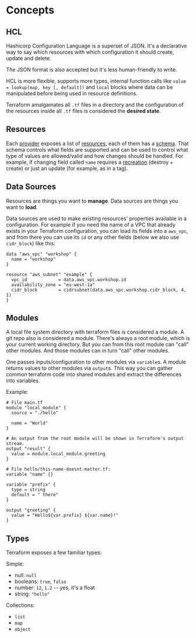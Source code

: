 # Concepts

## HCL

Hashicorp Configuration Language is a superset of JSON. It's a
declarative way to say which resources with which configuration it
should create, update and delete.

The JSON format is also accepted but it's less human-friendly to write.

HCL is more flexible, supports more types, internal function calls like
`value = lookup(map, key [, default])` and `local` blocks where data can
be manipulated before being used in resource definitions.

Terraform amalgamates all `.tf` files in
a directory and the configuration of the
resources inside all `.tf` files is considered the **desired state**.


## Resources

Each
[provider](https://github.com/hashicorp/terraform-provider-aws/blob/main/internal/provider/provider.go#L32)
exposes a list of
[resources](https://github.com/hashicorp/terraform-provider-aws/blob/main/internal/provider/provider.go#L235),
each of them has a
[schema](https://github.com/hashicorp/terraform-provider-aws/blob/main/internal/service/ec2/ec2_instance.go#L61).
That schema controls what fields are supported and can be used to
control what type of values are allowed/valid and how changes should be
handled. For example, if changing field called `name` requires a
[recreation](https://github.com/hashicorp/terraform-provider-aws/blob/main/internal/service/ec2/ec2_instance.go#LL63C5-L63C24)
(destroy + create) or just an update (for example, as in a tag).


## Data Sources

Resources are things you want to **manage**. Data sources are things you
want to **load**.

Data sources are used to make existing resources' properties available
in a configuration. For example if you need the name of a VPC that
already exists in your Terraform configuration,
you can load its fields into a `aws_vpc`, and from there you can use its
`id` or any other fields (below we also use `cidr_block`) like this:

```hcl
data "aws_vpc" "workshop" {
  name = "workshop"
}

resource "aws_subnet" "example" {
  vpc_id            = data.aws_vpc.workshop.id
  availability_zone = "eu-west-1a"
  cidr_block        = cidrsubnet(data.aws_vpc.workshop.cidr_block, 4, 1)
}
```


## Modules

A local file system directory with terraform files is considered a
module. A git repo also is considered a module. There's always a root
module, which is your current working directory. But you can from this
root module can "call" other modules. And those modules can in turn
"call" other modules.

One passes inputs/configuration to other modules via `variable`s. A
module returns values to other modules via `output`s. This way you can
gather common terraform code into shared modules and extract the
differences into variables.

Example:

```hcl
# File main.tf
module "local_module" {
  source = "./hello"

  name = "World"
}

# An output from the root module will be shown in Terraform's output stream.
output "result" {
  value = module.local_module.greeting
}
```

```hcl
# File hello/this-name-doesnt-matter.tf:
variable "name" {}

variable "prefix" {
  type = string
  default = " there"
}

output "greeting" {
  value = "Hello${var.prefix} ${var.name}!"
}
```


## Types

Terraform exposes a few familiar types:

Simple:

- null: `null`
- booleans: `true`, `false`
- number: `12`, `1.2` -- yes, it's a float
- string: `"hello"`

Collections:
- `list`
- `map`
- `object`
